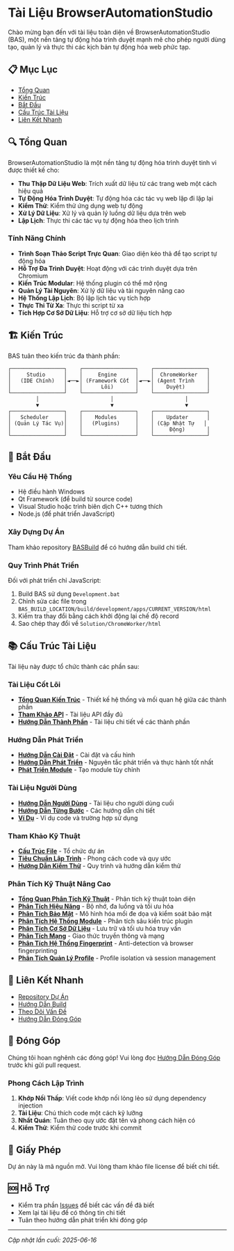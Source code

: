 # Tài Liệu BrowserAutomationStudio

Chào mừng bạn đến với tài liệu toàn diện về BrowserAutomationStudio (BAS), một nền tảng tự động hóa trình duyệt mạnh mẽ cho phép người dùng tạo, quản lý và thực thi các kịch bản tự động hóa web phức tạp.

## 📋 Mục Lục

- [Tổng Quan](#tổng-quan)
- [Kiến Trúc](#kiến-trúc)
- [Bắt Đầu](#bắt-đầu)
- [Cấu Trúc Tài Liệu](#cấu-trúc-tài-liệu)
- [Liên Kết Nhanh](#liên-kết-nhanh)

## 🔍 Tổng Quan

BrowserAutomationStudio là một nền tảng tự động hóa trình duyệt tinh vi được thiết kế cho:

- **Thu Thập Dữ Liệu Web**: Trích xuất dữ liệu từ các trang web một cách hiệu quả
- **Tự Động Hóa Trình Duyệt**: Tự động hóa các tác vụ web lặp đi lặp lại
- **Kiểm Thử**: Kiểm thử ứng dụng web tự động
- **Xử Lý Dữ Liệu**: Xử lý và quản lý luồng dữ liệu dựa trên web
- **Lập Lịch**: Thực thi các tác vụ tự động hóa theo lịch trình

### Tính Năng Chính

- **Trình Soạn Thảo Script Trực Quan**: Giao diện kéo thả để tạo script tự động hóa
- **Hỗ Trợ Đa Trình Duyệt**: Hoạt động với các trình duyệt dựa trên Chromium
- **Kiến Trúc Modular**: Hệ thống plugin có thể mở rộng
- **Quản Lý Tài Nguyên**: Xử lý dữ liệu và tài nguyên nâng cao
- **Hệ Thống Lập Lịch**: Bộ lập lịch tác vụ tích hợp
- **Thực Thi Từ Xa**: Thực thi script từ xa
- **Tích Hợp Cơ Sở Dữ Liệu**: Hỗ trợ cơ sở dữ liệu tích hợp

## 🏗️ Kiến Trúc

BAS tuân theo kiến trúc đa thành phần:

```
┌─────────────────┐    ┌─────────────────┐    ┌─────────────────┐
│     Studio      │    │     Engine      │    │  ChromeWorker   │
│   (IDE Chính)   │◄──►│ (Framework Cốt  │◄──►│ (Agent Trình    │
│                 │    │      Lõi)       │    │    Duyệt)       │
└─────────────────┘    └─────────────────┘    └─────────────────┘
         │                       │                       │
         ▼                       ▼                       ▼
┌─────────────────┐    ┌─────────────────┐    ┌─────────────────┐
│   Scheduler     │    │    Modules      │    │    Updater      │
│ (Quản Lý Tác Vụ)│    │   (Plugins)     │    │ (Cập Nhật Tự   │
│                 │    │                 │    │     Động)       │
└─────────────────┘    └─────────────────┘    └─────────────────┘
```

## 🚀 Bắt Đầu

### Yêu Cầu Hệ Thống

- Hệ điều hành Windows
- Qt Framework (để build từ source code)
- Visual Studio hoặc trình biên dịch C++ tương thích
- Node.js (để phát triển JavaScript)

### Xây Dựng Dự Án

Tham khảo repository [BASBuild](https://gitlab.com/bablosoft/basbuild) để có hướng dẫn build chi tiết.

### Quy Trình Phát Triển

Đối với phát triển chỉ JavaScript:
1. Build BAS sử dụng `Development.bat`
2. Chỉnh sửa các file trong `BAS_BUILD_LOCATION/build/development/apps/CURRENT_VERSION/html`
3. Kiểm tra thay đổi bằng cách khởi động lại chế độ record
4. Sao chép thay đổi về `Solution/ChromeWorker/html`

## 📚 Cấu Trúc Tài Liệu

Tài liệu này được tổ chức thành các phần sau:

### Tài Liệu Cốt Lõi
- **[Tổng Quan Kiến Trúc](./Architecture/README.md)** - Thiết kế hệ thống và mối quan hệ giữa các thành phần
- **[Tham Khảo API](./API/README.md)** - Tài liệu API đầy đủ
- **[Hướng Dẫn Thành Phần](./Components/README.md)** - Tài liệu chi tiết về các thành phần

### Hướng Dẫn Phát Triển
- **[Hướng Dẫn Cài Đặt](./Setup/README.md)** - Cài đặt và cấu hình
- **[Hướng Dẫn Phát Triển](./Development/README.md)** - Nguyên tắc phát triển và thực hành tốt nhất
- **[Phát Triển Module](./Modules/README.md)** - Tạo module tùy chỉnh

### Tài Liệu Người Dùng
- **[Hướng Dẫn Người Dùng](./UserGuide/README.md)** - Tài liệu cho người dùng cuối
- **[Hướng Dẫn Từng Bước](./Tutorials/README.md)** - Các hướng dẫn chi tiết
- **[Ví Dụ](./Examples/README.md)** - Ví dụ code và trường hợp sử dụng

### Tham Khảo Kỹ Thuật
- **[Cấu Trúc File](./FileStructure/README.md)** - Tổ chức dự án
- **[Tiêu Chuẩn Lập Trình](./CodingStandards/README.md)** - Phong cách code và quy ước
- **[Hướng Dẫn Kiểm Thử](./Testing/README.md)** - Quy trình và hướng dẫn kiểm thử

### Phân Tích Kỹ Thuật Nâng Cao
- **[Tổng Quan Phân Tích Kỹ Thuật](./TechnicalAnalysis/README.md)** - Phân tích kỹ thuật toàn diện
- **[Phân Tích Hiệu Năng](./TechnicalAnalysis/PerformanceAnalysis.md)** - Bộ nhớ, đa luồng và tối ưu hóa
- **[Phân Tích Bảo Mật](./TechnicalAnalysis/SecurityAnalysis.md)** - Mô hình hóa mối đe dọa và kiểm soát bảo mật
- **[Phân Tích Hệ Thống Module](./TechnicalAnalysis/ModuleSystemAnalysis.md)** - Phân tích sâu kiến trúc plugin
- **[Phân Tích Cơ Sở Dữ Liệu](./TechnicalAnalysis/DatabaseAnalysis.md)** - Lưu trữ và tối ưu hóa truy vấn
- **[Phân Tích Mạng](./TechnicalAnalysis/NetworkAnalysis.md)** - Giao thức truyền thông và mạng
- **[Phân Tích Hệ Thống Fingerprint](./TechnicalAnalysis/FingerprintAnalysis.md)** - Anti-detection và browser fingerprinting
- **[Phân Tích Quản Lý Profile](./TechnicalAnalysis/ProfileManagementAnalysis.md)** - Profile isolation và session management

## 🔗 Liên Kết Nhanh

- [Repository Dự Án](https://gitlab.com/bablosoft/bas)
- [Hướng Dẫn Build](https://gitlab.com/bablosoft/basbuild)
- [Theo Dõi Vấn Đề](https://gitlab.com/bablosoft/bas/-/issues)
- [Hướng Dẫn Đóng Góp](./Development/CONTRIBUTING.md)

## 📝 Đóng Góp

Chúng tôi hoan nghênh các đóng góp! Vui lòng đọc [Hướng Dẫn Đóng Góp](./Development/CONTRIBUTING.md) trước khi gửi pull request.

### Phong Cách Lập Trình

1. **Khớp Nối Thấp**: Viết code khớp nối lỏng lẻo sử dụng dependency injection
2. **Tài Liệu**: Chú thích code một cách kỹ lưỡng
3. **Nhất Quán**: Tuân theo quy ước đặt tên và phong cách hiện có
4. **Kiểm Thử**: Kiểm thử code trước khi commit

## 📄 Giấy Phép

Dự án này là mã nguồn mở. Vui lòng tham khảo file license để biết chi tiết.

## 🆘 Hỗ Trợ

- Kiểm tra phần [Issues](https://gitlab.com/bablosoft/bas/-/issues) để biết các vấn đề đã biết
- Xem lại tài liệu để có thông tin chi tiết
- Tuân theo hướng dẫn phát triển khi đóng góp

---

*Cập nhật lần cuối: 2025-06-16*
